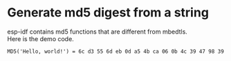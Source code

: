 # Generate md5 digest from a string

esp-idf contains md5 functions that are different from mbedtls.   
Here is the demo code.   

```
MD5('Hello, world!') = 6c d3 55 6d eb 0d a5 4b ca 06 0b 4c 39 47 98 39
```
